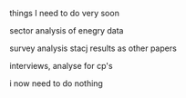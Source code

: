 things I need to do very soon

sector analysis of enegry data

survey analysis stacj results as other papers

interviews, analyse for cp's

i now need to do nothing
